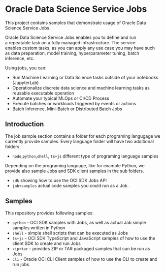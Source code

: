 # Oracle Data Science Service Jobs

This project contains samples that demonstrate usage of Oracle Data Science Service Jobs.

Oracle Data Science Service Jobs enables you to define and run a repeatable task on a fully managed infrastructure. The service enables custom tasks, as you can apply any use case you may have such as data preparation, model training, hyperparameter tuning, batch inference, etc.

Using jobs, you can:

- Run Machine Learning or Data Science tasks outside of your notebooks (JupyterLab)
- Operationalize discrete data science and machine learning tasks as reusable executable operation
- Automate your typical MLOps or CI/CD Process
- Execute batches or workloads triggered by events or actions
- Batch Inference, Mini-Batch or Distributed Batch Jobs


## Introduction

The job sample section contains a folder for each programing langugage we currently provide samples. Every language folder will have two additional folders: 

- `node`,`python`,`shell`, `ts+js` different type of programing language samples
  
Depending on the programing language, like for example Python, we provide also sample Jobs and SDK client samples in the sub folders.

- `sdk` showing how to use the OCI SDK Jobs API 
- `job+samples` actual code samples you could run as a Job.

## Samples

This repository provides following samples:

- `python` - OCI SDK samples with Jobs, as well as actual Job simple samples written in Python
- `shell` - simple shell scripts that can be executed as Jobs
- `ts+js` - OCI SDK TypeScript and JavaScript samples of how to use the client SDK to create and run Jobs
- `zip+tar` - provides ZIP or TAR packaged samples that can be run as Jobs
- `cli` - Oracle OCI CLI Client samples of how to use the CLI to create and run jobs





